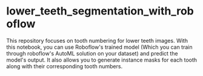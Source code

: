# lower_teeth_segmentation_with_roboflow
This repository focuses on tooth numbering for lower teeth images. With this notebook, you can use Roboflow's trained model (Which you can train through roboflow's AutoML solution on your dataset) and predict the model's output. It also allows you to generate instance masks for each tooth along with their corresponding tooth numbers.
